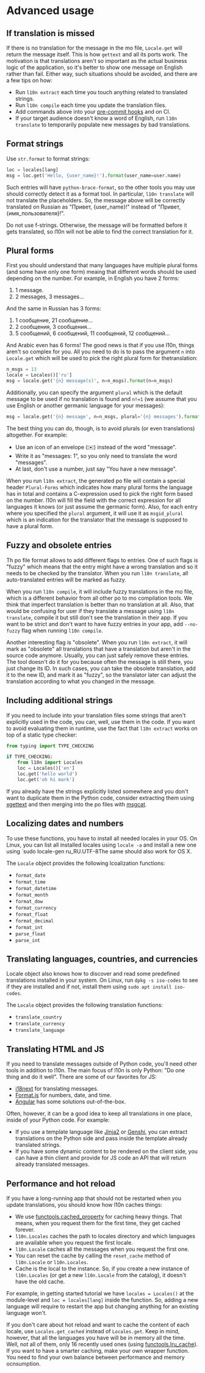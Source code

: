 # Advanced usage

## If translation is missed

If there is no translation for the message in the mo file, `Locale.get` will return the message itself. This is how `gettext` and all its ports work. The motivation is that translations aren't so important as the actual business logic of the application, so it's better to show one message on English rather than fail. Either way, such situations should be avoided, and there are a few tips on how:

+ Run `l10n extract` each time you touch anything related to translated strings.
+ Run `l10n compile` each time you update the translation files.
+ Add commands above into your [pre-commit hooks](https://pre-commit.com/) and on CI.
+ If your target audience doesn't know a word of English, run `l10n translate` to temporarily populate new messages by bad translations.

## Format strings

Use `str.format` to format strings:

```python
loc = locales[lang]
msg = loc.get('Hello, {user_name}!').format(user_name=user.name)
```

Such entries will have `python-brace-format`, so the other tools you may use should correctly detect it as a format tool. In particular, `l10n translate` will not translate the placeholders. So, the message above will be correctly translated on Russian as "Привет, {user_name}!" instead of "Привет, {имя_пользователя}!".

Do not use f-strings. Otherwise, the message will be formatted before it gets translated, so l10n will not be able to find the correct translation for it.

## Plural forms

First you should understand that many languages have multiple plural forms (and some have only one form) meaing that different words should be used depending on the number. For example, in English you have 2 forms:

1. 1 message.
2. 2 messages, 3 messages...

And the same in Russian has 3 forms:

1. 1 сообщение, 21 сообщение...
2. 2 сообщения, 3 сообщения...
3. 5 сообщений, 6 сообщений, 11 сообщений, 12 сообщений...

And Arabic even has 6 forms! The good news is that if you use l10n, things aren't so complex for you. All you need to do is to pass the argument `n` into `Locale.get` which will be used to pick the right plural form for thetranslation:

```python
n_msgs = 13
locale = Locales()['ru']
msg = locale.get('{n} message(s)', n=n_msgs).format(n=n_msgs)
```

Additionally, you can specify the argument `plural` which is the default message to be used if no translation is found and `n!=1` (we assume that you use English or another germanic language for your messages):

```python
msg = locale.get('{n} message', n=n_msgs, plural='{n} messages').format(n=n_msgs)
```

The best thing you can do, though, is to avoid plurals (or even translations) altogether. For example:

+ Use an icon of an envelope (✉️) instead of the word "message".
+ Write it as "messages: 1", so you only need to translate the word "messages".
+ At last, don't use a number, just say "You have a new message".

When you run `l10n extract`, the generated po file will contain a special header `Plural-Forms` which indicates how many plural forms the language has in total and contains a C-expression used to pick the right form based on the number. l10n will fill the field with the correct expression for all languages it knows (or just assume the germanic form). Also, for each entry where you specified the `plural` argument, it will use it as `msgid_plural` which is an indication for the translator that the message is supposed to have a plural form.

## Fuzzy and obsolete entries

Th po file format allows to add different flags to entries. One of such flags is "fuzzy" which means that the entry might have a wrong translation and so it needs to be checked by the translator. When you run `l10n translate`, all auto-translated entries will be marked as fuzzy.

When you run `l10n compile`, it will include fuzzy translations in the mo file, which is a different behavior from all other po to mo compilation tools. We think that imperfect translation is better than no translation at all. Also, that would be confusing for user if they translate a message using `l10n translate`, compile it but still don't see the translation in their app. If you want to be strict and don't want to have fuzzy entries in your app, add `--no-fuzzy` flag when running `l10n compile`.

Another interesting flag is "obsolete". When you run `l10n extract`, it will mark as "obsolete" all translations that have a translation but aren't in the source code anymore. Usually, you can just safely remove these entries. The tool doesn't do it for you because often the message is still there, you just change its ID. In such cases, you can take the obsolete translation, add it to the new ID, and mark it as "fuzzy", so the translator later can adjust the translation according to what you changed in the message.

## Including additional strings

If you need to include into your translation files some strings that aren't explicitly used in the code, you can, well, use them in the code. If you want to avoid evaluating them in runtime, use the fact that `l10n extract` works on top of a static type checker:

```python
from typing import TYPE_CHECKING

if TYPE_CHECKING:
    from l10n import Locales
    loc = Locales()['en']
    loc.get('hello world')
    loc.get('oh hi mark')
```

If you already have the strings explicitly listed somewhere and you don't want to duplicate them in the Python code, consider extracting them using [xgettext](https://www.gnu.org/software/gettext/manual/html_node/xgettext-Invocation.html) and then merging into the po files with [msgcat](https://www.gnu.org/software/gettext/manual/html_node/msgcat-Invocation.html).

## Localizing dates and numbers

To use these functions, you have to install all needed locales in your OS. On Linux, you can list all installed locales using `locale -a` and install a new one using `sudo locale-gen ru_RU.UTF-8The same should also work for OS X.

The `Locale` object provides the following lcoalization functions:

+ `format_date`
+ `format_time`
+ `format_datetime`
+ `format_month`
+ `format_dow`
+ `format_currency`
+ `format_float`
+ `format_decimal`
+ `format_int`
+ `parse_float`
+ `parse_int`

## Translating languages, countries, and currencies

Locale object also knows how to discover and read some predefined translations installed in your system. On Linux, run `dpkg -s iso-codes` to see if they are installed and if not, install them using `sudo apt install iso-codes`.

The `Locale` object provides the following translation functions:

+ `translate_country`
+ `translate_currency`
+ `translate_language`

## Translating HTML and JS

If you need to translate messages outside of Python code, you'll need other tools in addition to l10n. The main focus of l10n is only Python: "Do one thing and do it well". There are some of our favorites for JS:

+ [i18next](https://github.com/i18next/i18next) for translating messages.
+ [Format.js](https://formatjs.io/) for numbers, date, and time.
+ [Angular](https://angular.io/guide/i18n-overview) has some solutions out-of-the-box.

Often, however, it can be a good idea to keep all translations in one place, inside of your Python code. For example:

+ If you use a template language like [Jinja2](https://palletsprojects.com/p/jinja/) or [Genshi](https://genshi.edgewall.org/), you can extract translations on the Python side and pass inside the template already translated strings.
+ If you have some dynamic content to be rendered on the client side, you can have a thin client and provide for JS code an API that will return already translated messages.

## Performance and hot reload

If you have a long-running app that should not be restarted when you update translations, you should know how l10n caches things:

+ We use [functools.cached_property](https://docs.python.org/3/library/functools.html#functools.cached_property) for caching heavy things. That means, when you request them for the first time, they get cached forever.
+ `l10n.Locales` caches the path to locales directory and which languages are available when you request the first locale.
+ `l10n.Locale` caches all the messages when you request the first one.
+ You can reset the cache by calling the `reset_cache` method of `l10n.Locale` or `l10n.Locales`.
+ Cache is the local to the instance. So, if you create a new instance of `l10n.Locales` (or get a new `l10n.Locale` from the catalog), it doesn't have the old cache.

For example, in getting started tutorial we have `locales = Locales()` at the module-level and `loc = locales[lang]` inside the function. So, adding a new language will require to restart the app but changing anything for an existing language won't.

If you don't care about hot reload and want to cache the content of each locale, use `Locales.get_cached` instead of `Locales.get`. Keep in mind, however, that all the languages you have will be in memory all the time. Well, not all of them, only 16 recently used ones (using [functools.lru_cache](https://docs.python.org/3/library/functools.html#functools.lru_cache)). If you want to have a smarter caching, make your own wrapper function. You need to find your own balance between performance and memory ocnsumption.
